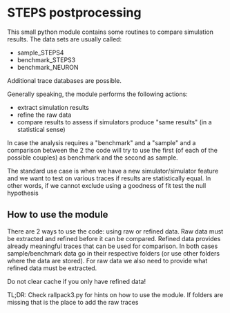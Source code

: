 # STEPS postprocessing

This small python module contains some routines to compare simulation results. The data sets are usually 
called:

- sample_STEPS4
- benchmark_STEPS3
- benchmark_NEURON

Additional trace databases are possible.

Generally speaking, the module performs the following actions:

- extract simulation results
- refine the raw data
- compare results to assess if simulators produce "same results" (in a statistical sense)

In case the analysis requires a "benchmark" and a "sample" and a comparison between the 2 the code will try to use 
the first (of each of the possible couples) as benchmark and the second as sample. 

The standard use case is when we have a new simulator/simulator feature and we want to test on various traces if 
results are statistically equal. In other words, if we cannot exclude using a goodness of fit test the null hypothesis

## How to use the module

There are 2 ways to use the code: using raw or refined data. Raw data must be extracted and refined before it can be 
compared. Refined data provides already meaningful traces that can be used for comparison. In both cases 
sample/benchmark data go in their respective folders (or use other folders where the data are stored). For raw data we 
also need to provide what refined data must be extracted. 

Do not clear cache if you only have refined data! 

TL;DR: Check rallpack3.py for hints on how to use the module. If folders are missing that is the 
place to add the raw traces